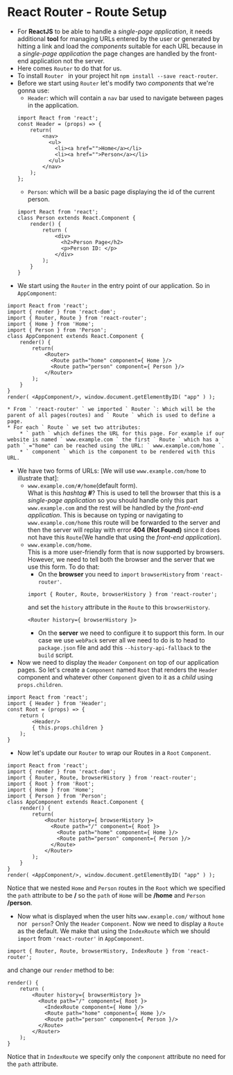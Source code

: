 # React Router - Route Setup
* For **ReactJS** to be able to handle a *single-page application*, it needs additional **tool** for managing URLs entered by the user or generated by hitting a link and load the *components* suitable for each URL because in a *single-page application* the page changes are handled by the front-end application not the server.
* Here comes ` Router ` to do that for us.
* To install `Router ` in your project hit ` npm install --save react-router `.
* Before we start using ` Router ` let's modify two *components* that we're gonna use:
    * ` Header `: which will contain a ` nav ` bar used to navigate between pages in the application.
    ```
    import React from 'react';
    const Header = (props) => {
        return(
            <nav>
              <ul>
                <li><a href="">Home</a></li>
                <li><a href="">Person</a></li>
              </ul>
            </nav>
        );  
    };
    ```
    * ` Person `: which will be a basic page displaying the id of the current person.
    ```
    import React from 'react';
    class Person extends React.Component {
        render() {
            return (
                <div>
                  <h2>Person Page</h2>
                  <p>Person ID: </p>
                </div>
            );
        }
    }
    ```
* We start using the ` Router ` in the entry point of our application. So in ` AppComponent `:
```
import React from 'react';
import { render } from 'react-dom';
import { Router, Route } from 'react-router';
import { Home } from 'Home';
import { Person } from 'Person';
class AppComponent extends React.Component {
    render() {
        return(
            <Router>
              <Route path="home" component={ Home }/>
              <Route path="person" component={ Person }/>
            </Router>
        );
    }
}
render( <AppComponent/>, window.document.getElementByID( "app" ) );
```
    * From ` 'react-router' ` we imported ` Router `: Which will be the parent of all pages(routes) and ` Route ` which is used to define a page.
    * For each ` Route ` we set two attributes:
        * ` path ` which defines the URL for this page. For example if our website is named ` www.example.com ` the first ` Route ` which has a ` path ` ="home" can be reached using the URL: ` www.example.com/home `.
        * ` component ` which is the component to be rendered with this URL.
* We have two forms of URLs: [We will use ` www.example.com/home ` to illustrate that]:
    * ` www.example.com/#/home `(default form).  
    What is this *hashtag* **#**?  This is used to tell the browser that this is a *single-page application* so you should handle only this part ` www.example.com ` and the rest will be handled by the *front-end application*. This is because on typing or navigating to ` www.example.com/home ` this route will be forwarded to the server and then the server will replay with error **404 (Not Found)** since it does not have this ` Route `(We handle that using the *front-end application*).  
    * ` www.example.com/home `.  
    This is a more user-friendly form that is now supported by browsers. However, we need to tell both the browser and the server that we use this form. To do that:
        * On the **browser** you need to ` import ` ` browserHistory ` from ` 'react-router' `.
        ```
        import { Router, Route, browserHistory } from 'react-router';
        ```
        and set the ` history ` attribute in the ` Route ` to this ` browserHistory `.
        ```
        <Router history={ browserHistory }>
        ```
        * On the **server** we need to configure it to support this form. In our case we use ` webPack ` server all we need to do is to head to ` package.json ` file and add this ` --history-api-fallback ` to the ` build ` script.
* Now we need to display the ` Header ` ` Component ` on top of our application pages. So let's create a ` Component ` named ` Root ` that renders the ` Header ` component and whatever other ` Component ` given to it as a *child* using ` props.children `.
```
import React from 'react';
import { Header } from 'Header';
const Root = (props) => {
    return (
        <Header/>
        { this.props.children }
    );
}
```
* Now let's update our ` Router ` to wrap our Routes in a ` Root ` ` Component `.
```
import React from 'react';
import { render } from 'react-dom';
import { Router, Route, browserHistory } from 'react-router';
import { Root } from 'Root';
import { Home } from 'Home';
import { Person } from 'Person';
class AppComponent extends React.Component {
    render() {
        return(
            <Router history={ browserHistory }>
              <Route path="/" component={ Root }>
                <Route path="home" component={ Home }/>
                <Route path="person" component={ Person }/>
              </Route>
            </Router>
        );
    }
}
render( <AppComponent/>, window.document.getElementByID( "app" ) );
```
Notice that we nested ` Home ` and ` Person ` routes in the ` Root ` which we specified the ` path ` attribute to be **/** so the ` path ` of ` Home ` will be **/home** and ` Person ` **/person**.
* Now what is displayed when the user hits ` www.example.com/ ` without ` home ` nor ` person`? Only the ` Header ` ` Component `. Now we need to display a ` Route ` as the default. We make that using the ` IndexRoute ` which we should ` import ` from ` 'react-router' ` in ` AppComponent `.
```
import { Router, Route, browserHistory, IndexRoute } from 'react-router';
```  
and change our ` render ` method to be:
```
render() {
    return (
        <Router history={ browserHistory }>
          <Route path="/" component={ Root }>
            <IndexRoute component={ Home }/>
            <Route path="home" component={ Home }/>
            <Route path="person" component={ Person }/>
          </Route>
        </Router>
    );
}
```
Notice that in ` IndexRoute ` we specify only the ` component ` attribute no need for the ` path ` attribute.
